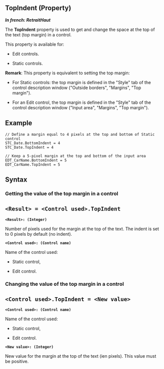 


## TopIndent (Property)

***In french: RetraitHaut***
	



<a name="XUse"></a>
<a name="Use"></a>
<a name="description"></a>
The **TopIndent** property is used to get and change the space at the top of the text (top margin) in a control.

This property is available for: 

- Edit controls.

- Static controls.




**Remark**: This property is equivalent to setting the top margin: 

- For Static controls: the top margin is defined in the "Style" tab of the control description window ("Outside borders", "Margins", "Top margin").

- For an Edit control, the top margin is defined in the "Style" tab of the control description window ("Input area", "Margins", "Top margin").



<a name="Example1"></a>
<a name="1000022891_sample_code"></a>

## Example


```wl
// Define a margin equal to 4 pixels at the top and bottom of Static control
STC_Date.BottomIndent = 4
STC_Date.TopIndent = 4
```
<a name="1000022891_Example2"></a>

```wl
// Keep a 5-pixel margin at the top and bottom of the input area
EDT_CarName.BottomIndent = 5
EDT_CarName.TopIndent = 5
```



<a name="XSYNTAX"></a>

## Syntax
<a name="SYNTAX1"></a>

### Getting the value of the top margin in a control

`<Result> = <Control used>.TopIndent`
---

**`<Result>: (Integer)`**

Number of pixels used for the margin at the top of the text. The indent is set to 0 pixels by default (no indent).  

**`<Control used>: (Control name)`**

Name of the control used: 

- Static control, 

- Edit control.





<a name="SYNTAX2"></a>

### Changing the value of the top margin in a control

`<Control used>.TopIndent = <New value>`
---

**`<Control used>: (Control name)`**

Name of the control used: 

- Static control, 

- Edit control.




**`<New value>: (Integer)`**

New value for the margin at the top of the text (ien pixels). This value must be positive. 




